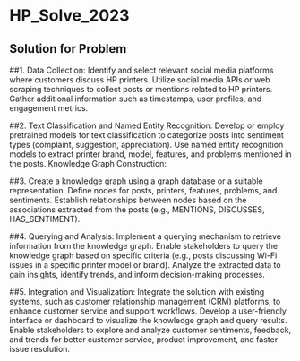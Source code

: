 # HP_Solve_2023

## Solution for Problem

##1. Data Collection:
    Identify and select relevant social media platforms where customers discuss HP printers.
Utilize social media APIs or web scraping techniques to collect posts or mentions related to HP printers.
Gather additional information such as timestamps, user profiles, and engagement metrics.

##2. Text Classification and Named Entity Recognition:
    Develop or employ pretrained models for text classification to categorize posts into sentiment types (complaint, suggestion, appreciation).
Use named entity recognition models to extract printer brand, model, features, and problems mentioned in the posts.
Knowledge Graph Construction:

##3. Create a knowledge graph using a graph database or a suitable representation.
    Define nodes for posts, printers, features, problems, and sentiments.
Establish relationships between nodes based on the associations extracted from the posts (e.g., MENTIONS, DISCUSSES, HAS_SENTIMENT).

##4. Querying and Analysis:
    Implement a querying mechanism to retrieve information from the knowledge graph.
Enable stakeholders to query the knowledge graph based on specific criteria (e.g., posts discussing Wi-Fi issues in a specific printer model or brand).
Analyze the extracted data to gain insights, identify trends, and inform decision-making processes.

##5. Integration and Visualization:
    Integrate the solution with existing systems, such as customer relationship management (CRM) platforms, to enhance customer service and support workflows.
Develop a user-friendly interface or dashboard to visualize the knowledge graph and query results.
Enable stakeholders to explore and analyze customer sentiments, feedback, and trends for better customer service, product improvement, and faster issue resolution.
